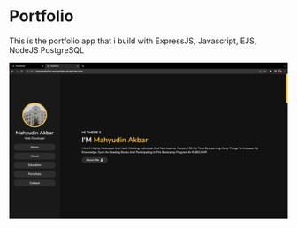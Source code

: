 # Portfolio

This is the portfolio app that i build with ExpressJS, Javascript, EJS, NodeJS PostgreSQL

![alt text](https://github.com/Dean12-web/Portfolio/blob/main/slicing/public/images/home.png)

